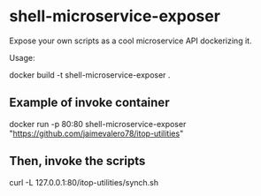 # shell-microservice-exposer
Expose your own scripts as a cool microservice API dockerizing it.

Usage:

docker build -t shell-microservice-exposer .

## Example of invoke container
docker run  -p 80:80 shell-microservice-exposer "https://github.com/jaimevalero78/itop-utilities"

## Then, invoke the scripts
curl -L 127.0.0.1:80/itop-utilities/synch.sh

